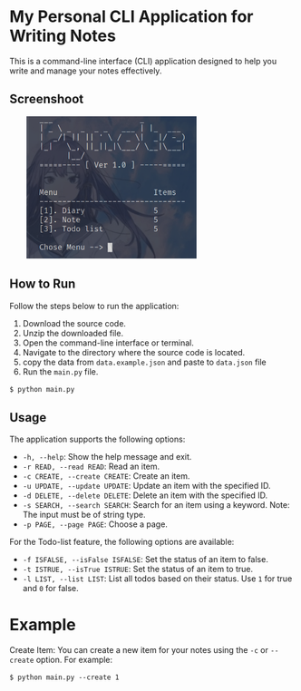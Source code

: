 # My Personal CLI Application for Writing Notes

This is a command-line interface (CLI) application designed to help you write and manage your notes effectively.

## Screenshoot
  <img src='./screenshoot/1.png' alt='screenshoot 1' width='300' style='margin-left: 30px;'>

## How to Run

Follow the steps below to run the application:

1. Download the source code.
2. Unzip the downloaded file.
3. Open the command-line interface or terminal.
4. Navigate to the directory where the source code is located.
5. copy the data from `data.example.json` and paste to `data.json` file
6. Run the `main.py` file.

```bash
$ python main.py
```

## Usage

The application supports the following options:

- `-h, --help`: Show the help message and exit.
- `-r READ, --read READ`: Read an item.
- `-c CREATE, --create CREATE`: Create an item.
- `-u UPDATE, --update UPDATE`: Update an item with the specified ID.
- `-d DELETE, --delete DELETE`: Delete an item with the specified ID.
- `-s SEARCH, --search SEARCH`: Search for an item using a keyword. Note: The input must be of string type.
- `-p PAGE, --page PAGE`: Choose a page.

For the Todo-list feature, the following options are available:

- `-f ISFALSE, --isFalse ISFALSE`: Set the status of an item to false.
- `-t ISTRUE, --isTrue ISTRUE`: Set the status of an item to true.
- `-l LIST, --list LIST`: List all todos based on their status. Use `1` for true and `0` for false.

# Example

Create Item: You can create a new item for your notes using the `-c` or `--create` option. For example:
```
$ python main.py --create 1
```



